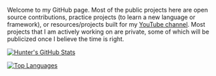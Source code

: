Welcome to my GitHub page. Most of the public projects here are open source contributions, practice projects (to learn a new language or framework), or  resources/projects built for my [YouTube channel](https://youtube.com/c/huntabyte). Most projects that I am actively working on are private, some of which will be publicized once I believe the time is right.


[![Hunter's GitHub Stats](https://github-readme-stats.vercel.app/api?username=huntabyte&show_icons=true&layout=compact&theme=dark)](https://github.com/huntabyte)

[![Top Languages](https://github-readme-stats.vercel.app/api/top-langs/?username=huntabyte&layout=compact&theme=dark)](https://github.com/huntabyte)
